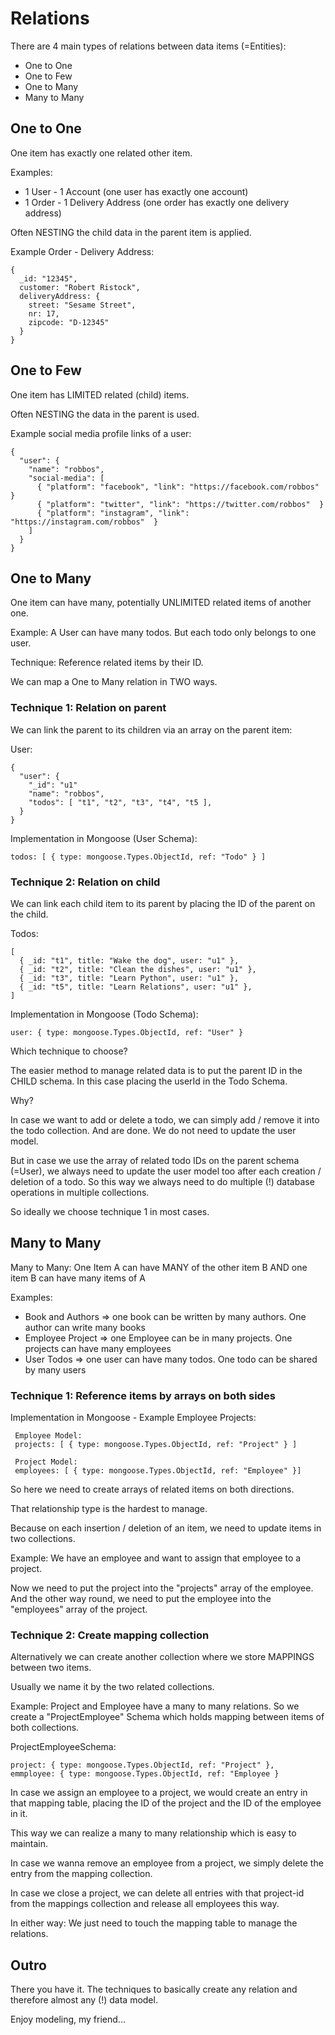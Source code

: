 # Relations

There are 4 main types of relations between data items (=Entities):

- One to One
- One to Few
- One to Many
- Many to Many


## One to One 

One item has exactly one related other item.

Examples: 
- 1 User - 1 Account (one user has exactly one account)
- 1 Order - 1 Delivery Address (one order has exactly one delivery address)


Often NESTING the child data in the parent item is applied.

Example Order - Delivery Address:
```
{
  _id: "12345",
  customer: "Robert Ristock",
  deliveryAddress: {
    street: "Sesame Street",
    nr: 17,
    zipcode: "D-12345"
  }
}
```

## One to Few

One item has LIMITED related (child) items.

Often NESTING the data in the parent is used.

Example social media profile links of a user:

```
{
  "user": {
    "name": "robbos",
    "social-media": [
      { "platform": "facebook", "link": "https://facebook.com/robbos"  }
      { "platform": "twitter", "link": "https://twitter.com/robbos"  }
      { "platform": "instagram", "link": "https://instagram.com/robbos"  }
    ]
  }
}
```


## One to Many

One item can have many, potentially UNLIMITED related items of another one.

Example: A User can have many todos. But each todo only belongs to one user.

Technique: Reference related items by their ID.

We can map a One to Many relation in TWO ways.

### Technique 1: Relation on parent

We can link the parent to its children via an array on the parent item:

User:
```
{
  "user": {
    "_id": "u1"
    "name": "robbos",
    "todos": [ "t1", "t2", "t3", "t4", "t5 ],
  }
}
```

Implementation in Mongoose (User Schema): 
``` 
todos: [ { type: mongoose.Types.ObjectId, ref: "Todo" } ]
```

### Technique 2: Relation on child

We can link each child item to its parent by placing the ID of the parent on the child.

Todos:
```
[
  { _id: "t1", title: "Wake the dog", user: "u1" },
  { _id: "t2", title: "Clean the dishes", user: "u1" },
  { _id: "t3", title: "Learn Python", user: "u1" },
  { _id: "t5", title: "Learn Relations", user: "u1" },
]
```

Implementation in Mongoose (Todo Schema):
``` 
user: { type: mongoose.Types.ObjectId, ref: "User" } 
```

Which technique to choose?

The easier method to manage related data is to put the parent ID in the CHILD schema. In this case placing the userId in the Todo Schema.

Why? 

In case we want to add or delete a todo, we can simply add / remove it into the todo collection. And are done. We do not need to update the user model.

But in case we use the array of related todo IDs on the parent schema (=User), we always need to update the user model too after each creation / deletion of a todo. So this way we always need to do multiple (!) database operations in multiple collections.

So ideally we choose technique 1 in most cases.


## Many to Many

Many to Many: One Item A can have MANY of the other item B AND one item B can have many items of A

Examples:
- Book and Authors => one book can be written by many authors. One author can write many books
- Employee Project => one Employee can be in many projects. One projects can have many employees
- User Todos => one user can have many todos. One todo can be shared by many users

### Technique 1: Reference items by arrays on both sides

Implementation in Mongoose - Example Employee Projects: 
```
 Employee Model:
 projects: [ { type: mongoose.Types.ObjectId, ref: "Project" } ]

 Project Model:
 employees: [ { type: mongoose.Types.ObjectId, ref: "Employee" }]
```

So here we need to create arrays of related items on both directions.

That relationship type is the hardest to manage.

Because on each insertion / deletion of an item, we need to update items in two collections.

Example: We have an employee and want to assign that employee to a project.

Now we need to put the project into the "projects" array of the employee.
And the other way round, we need to put the employee into the "employees" array of the project.



### Technique 2: Create mapping collection

Alternatively we can create another collection where we store MAPPINGS between two items.

Usually we name it by the two related collections.

Example: Project and Employee have a many to many relations. So we create a "ProjectEmployee" Schema which holds mapping between items of both collections.

ProjectEmployeeSchema:
```
project: { type: mongoose.Types.ObjectId, ref: "Project" },
emmployee: { type: mongoose.Types.ObjectId, ref: "Employee }

```

In case we assign an employee to a project, we would create an entry in that mapping table, placing the ID of the project and the ID of the employee in it.

This way we can realize a many to many relationship which is easy to maintain.

In case we wanna remove an employee from a project, we simply delete the entry from the mapping collection.

In case we close a project, we can delete all entries with that project-id from the mappings collection and release all employees this way.

In either way: We just need to touch the mapping table to manage the relations.


## Outro

There you have it. The techniques to basically create any relation and therefore almost any (!) data model. 

Enjoy modeling, my friend...
